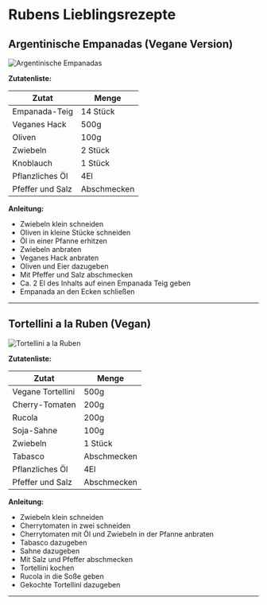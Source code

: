 # **Rubens Lieblingsrezepte**

## Argentinische Empanadas (Vegane Version)

![Argentinische Empanadas](https://cdn7.kiwilimon.com/brightcove/7151/7151.jpg)

**Zutatenliste:**

| Zutat            | Menge       |
| ---------------- | ----------- |
| Empanada-Teig    | 14 Stück    |
| Veganes Hack     | 500g        |
| Oliven           | 100g        |
| Zwiebeln         | 2 Stück     |
| Knoblauch        | 1 Stück     |
| Pflanzliches Öl  | 4El         |
| Pfeffer und Salz | Abschmecken |

**Anleitung:**

-   Zwiebeln klein schneiden
-   Oliven in kleine Stücke schneiden
-   Öl in einer Pfanne erhitzen
-   Zwiebeln anbraten
-   Veganes Hack anbraten
-   Oliven und Eier dazugeben
-   Mit Pfeffer und Salz abschmecken
-   Ca. 2 El des Inhalts auf einen Empanada Teig geben
-   Empanada an den Ecken schließen

---

## Tortellini a la Ruben (Vegan)

![Tortellini a la Ruben](https://www.waseigenes.com/wp-content/uploads/2021/06/Rezept-Tortellini-Salat-Carprese-waseigenes.com-3.jpg)

**Zutatenliste:**

| Zutat             | Menge       |
| ----------------- | ----------- |
| Vegane Tortellini | 500g        |
| Cherry-Tomaten    | 200g        |
| Rucola            | 200g        |
| Soja-Sahne        | 100g        |
| Zwiebeln          | 1 Stück     |
| Tabasco           | Abschmecken |
| Pflanzliches Öl   | 4El         |
| Pfeffer und Salz  | Abschmecken |

**Anleitung:**

-   Zwiebeln klein schneiden
-   Cherrytomaten in zwei schneiden
-   Cherrytomaten mit Öl und Zwiebeln in der Pfanne anbraten
-   Tabasco dazugeben
-   Sahne dazugeben
-   Mit Salz und Pfeffer abschmecken
-   Tortellini kochen
-   Rucola in die Soße geben
-   Gekochte Tortellini dazugeben

---
